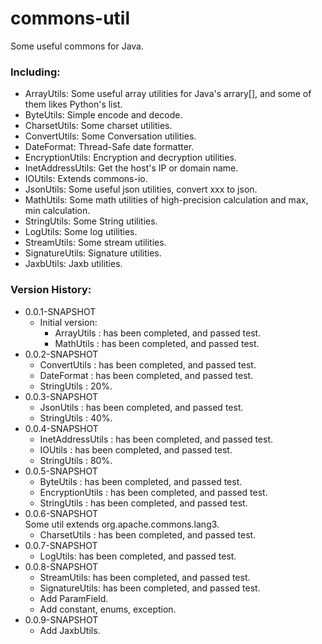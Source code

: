# commons-util
Some useful commons for Java.

### Including:
- ArrayUtils: Some useful array utilities for Java's arrary[], and some of them likes Python's list.
- ByteUtils: Simple encode and decode.
- CharsetUtils: Some charset utilities. 
- ConvertUtils: Some Conversation utilities.
- DateFormat: Thread-Safe date formatter.
- EncryptionUtils: Encryption and decryption utilities.
- InetAddressUtils: Get the host's IP or domain name.
- IOUtils: Extends commons-io.
- JsonUtils: Some useful json utilities, convert xxx to json.
- MathUtils: Some math utilities of high-precision calculation and max, min calculation.
- StringUtils: Some String utilities.
- LogUtils: Some log utilities.
- StreamUtils: Some stream utilities.
- SignatureUtils: Signature utilities.
- JaxbUtils: Jaxb utilities.

### Version History:
- 0.0.1-SNAPSHOT
  - Initial version: 
    - ArrayUtils : has been completed, and passed test.
    - MathUtils : has been completed, and passed test.
- 0.0.2-SNAPSHOT    
    - ConvertUtils : has been completed, and passed test.
    - DateFormat : has been completed, and passed test.
    - StringUtils : 20%.
- 0.0.3-SNAPSHOT
    - JsonUtils : has been completed, and passed test.
    - StringUtils : 40%.
- 0.0.4-SNAPSHOT
    - InetAddressUtils : has been completed, and passed test.
    - IOUtils : has been completed, and passed test.
    - StringUtils : 80%.
- 0.0.5-SNAPSHOT
    - ByteUtils : has been completed, and passed test.
    - EncryptionUtils : has been completed, and passed test.
    - StringUtils : has been completed, and passed test.
- 0.0.6-SNAPSHOT
    <br/>Some util extends org.apache.commons.lang3.
    - CharsetUtils : has been completed, and passed test.
- 0.0.7-SNAPSHOT
    - LogUtils: has been completed, and passed test.
- 0.0.8-SNAPSHOT
    - StreamUtils: has been completed, and passed test.
    - SignatureUtils: has been completed, and passed test.
    - Add ParamField.
    - Add constant, enums, exception.
- 0.0.9-SNAPSHOT
    - Add JaxbUtils.